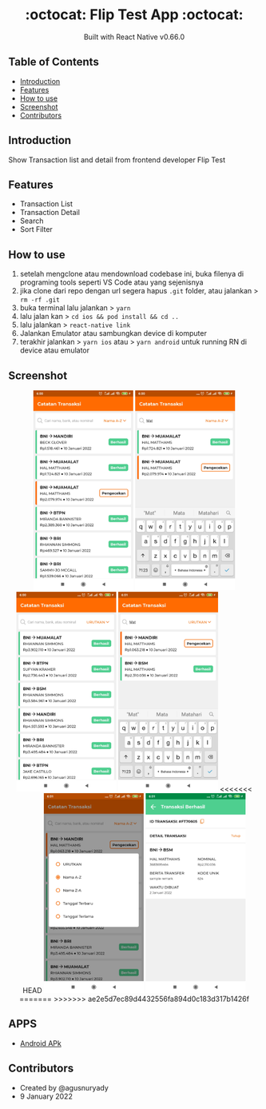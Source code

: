 <h1 align="center">:octocat: Flip Test App :octocat:</h1>

  <p align="center">
  Built with React Native v0.66.0
   </p>
   
   ## Table of Contents

- [Introduction](#introduction)
- [Features](#features)
- [How to use](#how-to-use)
- [Screenshot](#screenshot)
- [Contributors](#contributors)

## Introduction
Show Transaction list and detail from frontend developer Flip Test

## Features
* Transaction List
* Transaction Detail
* Search
* Sort Filter

## How to use

1. setelah mengclone atau mendownload codebase ini, buka filenya di programing tools seperti VS Code atau yang sejenisnya
2. jika clone dari repo dengan url segera hapus `.git` folder, atau jalankan > `rm -rf .git`
3. buka terminal lalu jalankan > `yarn`
4. lalu jalan kan > `cd ios && pod install && cd ..`
5. lalu jalankan > `react-native link`
6. Jalankan Emulator atau sambungkan device di komputer
7. terakhir jalankan > `yarn ios` atau > `yarn android` untuk running RN di device atau emulator

## Screenshot
<div align="center">
    <img width="200" src="https://github.com/agusnuryady/flipmobileapptest/blob/master/src/assets/images/sc_1.jpg">
    <img width="200" src="https://github.com/agusnuryady/flipmobileapptest/blob/master/src/assets/images/sc_2.jpg">
    <img width="200" src="https://github.com/agusnuryady/flipmobileapptest/blob/master/src/assets/images/sc_3.jpg">
    <img width="200" src="https://github.com/agusnuryady/flipmobileapptest/blob/master/src/assets/images/sc_4.jpg">
<<<<<<< HEAD
    <img width="200" src="https://github.com/agusnuryady/flipmobileapptest/blob/master/src/assets/images/sc_5.jpg">
    <img width="200" src="https://github.com/agusnuryady/flipmobileapptest/blob/master/src/assets/images/sc_6.jpg">
=======
>>>>>>> ae2e5d7ec89d4432556fa894d0c183d317b1426f
</div>

## APPS
* [Android APk](https://github.com/agusnuryady/flipmobileapptest/blob/master/android/app/src/app-release.apk)

## Contributors
* Created by @agusnuryady
* 9 January 2022
